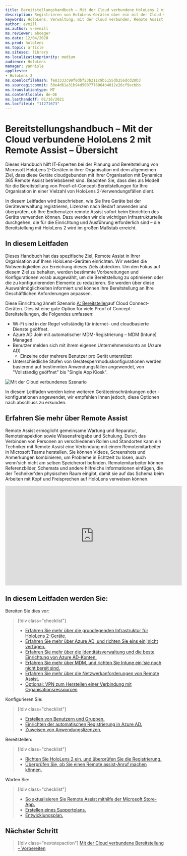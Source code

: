 ```yaml
---
title: Bereitstellungshandbuch – Mit der Cloud verbundene HoloLens 2 mit Remote Assist – Übersicht
description: Registrieren von HoloLens-Geräten über ein mit der Cloud verbundenes Netzwerk
keywords: HoloLens, Verwaltung, mit der Cloud verbunden, Remote Assist, AAD, Azure AD, MDM, Verwaltung mobiler Geräte
author: evmill
ms.author: v-evmill
ms.reviewer: aboeger
ms.date: 12/04/2020
ms.prod: hololens
ms.topic: article
ms.sitesec: library
ms.localizationpriority: medium
audience: HoloLens
manager: yannisle
appliesto:
- HoloLens 2
ms.openlocfilehash: fe83333c99f8dbf23b211c9b5155db256dcd20b3
ms.sourcegitcommit: 50e4d61a31b94d5007776064b4012e26cf9ecbbb
ms.translationtype: MT
ms.contentlocale: de-DE
ms.lasthandoff: 01/16/2021
ms.locfileid: "11271673"
---
```

# Bereitstellungshandbuch – Mit der Cloud verbundene HoloLens 2 mit Remote Assist – Übersicht

Dieses Handbuch hilft IT-Experten bei der Planung und Bereitstellung von Microsoft HoloLens 2-Geräten in ihrer Organisation mit dem allgemeinen Ziel, dass diese Geräte cloudgebunden mit Ihrer Organisation mit Dynamics 365 Remote Assist betriebsbereit sind. Beachten Sie, dass dies als Modell für die Bereitstellung von Proof-of-Concept-Bereitstellungen für Ihre Organisation in einer Vielzahl von HoloLens 2-Verwendungsfällen dient.

In diesem Leitfaden wird beschrieben, wie Sie Ihre Geräte bei der Geräteverwaltung registrieren, Lizenzen nach Bedarf anwenden und überprüfen, ob Ihre Endbenutzer remote Assist sofort beim Einrichten des Geräts verwenden können. Dazu werden wir die wichtigen Infrastrukturteile durchgehen, die für die Einrichtung und Ausführung erforderlich sind – die Bereitstellung mit HoloLens 2 wird im großen Maßstab erreicht.

## In diesem Leitfaden

Dieses Handbuch hat das spezifische Ziel, Remote Assist in Ihrer Organisation auf Ihren HoloLens-Geräten einrichten. Wir werden die Notwendigkeiten zur Erreichung dieses Ziels abdecken. Um den Fokus auf diesem Ziel zu behalten, werden bestimmte Vorbereitungen und Konfigurationen vorab ausgewählt, um die Bereitstellung zu optimieren oder die zu konfigurierenden Elemente zu reduzieren. Sie werden über diese Auswahlmöglichkeiten informiert und können Ihre Bereitstellung an Ihre Geschäftlichen Anforderungen anpassen.

Diese Einrichtung ähnelt Szenario [A: Bereitstellen](https://docs.microsoft.com/hololens/common-scenarios#scenario-a)auf Cloud Connect-Geräten. Dies ist eine gute Option für viele Proof of Concept-Bereitstellungen, die Folgendes umfassen:

- Wi-Fi sind in der Regel vollständig für internet- und cloudbasierte Dienste geöffnet.
- Azure AD Join mit automatischer MDM-Registrierung – MDM (Intune) Managed
- Benutzer melden sich mit ihrem eigenen Unternehmenskonto an (Azure AD)
  - Einzelne oder mehrere Benutzer pro Gerät unterstützt
- Unterschiedliche Stufen von Gerätesperrmoduskonfigurationen werden basierend auf bestimmten Anwendungsfällen angewendet, von "Vollständig geöffnet" bis "Single App Kiosk".

![Mit der Cloud verbundenes Szenario](./images/cloud-connected-guide-diagram.png)

In diesem Leitfaden werden keine weiteren Geräteeinschränkungen oder -konfigurationen angewendet, wir empfehlen Ihnen jedoch, diese Optionen nach abschluss zu erkunden.

## Erfahren Sie mehr über Remote Assist

Remote Assist ermöglicht gemeinsame Wartung und Reparatur, Remoteinspektion sowie Wissensfreigabe und Schulung. Durch das Verbinden von Personen an verschiedenen Rollen und Standorten kann ein Techniker mit Remote Assist eine Verbindung mit einem Remotemitarbeiter in Microsoft Teams herstellen. Sie können Videos, Screenshots und Anmerkungen kombinieren, um Probleme in Echtzeit zu lösen, auch wenn&#39;sich nicht am selben Speicherort befinden. Remotemitarbeiter können Referenzbilder, Schemata und andere hilfreiche Informationen einfügen, die der Techniker&#39;den physischen Raum eingibt, damit sie auf das Schema beim Arbeiten mit Kopf und Freisprechen auf HoloLens verweisen können.

<iframe width="560" height="315" src="https://www.youtube.com/embed/d3YT8j0yYl0" frameborder="0" allow="accelerometer; autoplay; clipboard-write; encrypted-media; gyroscope; picture-in-picture" allowfullscreen></iframe>

## In diesem Leitfaden werden Sie:

Bereiten Sie dies vor:

> [!div class="checklist"]
> - [Erfahren Sie mehr über die grundlegenden Infrastruktur für HoloLens 2-Geräte.](hololens2-cloud-connected-prepare.md#infrastructure-essentials)
> - [Erfahren Sie mehr über Azure AD, und richten Sie eins ein,&#39;nicht verfügen.](hololens2-cloud-connected-prepare.md#azure-active-directory)
> - [Erfahren Sie mehr über die Identitätsverwaltung und die beste Einrichtung von Azure AD-Konten.](hololens2-cloud-connected-prepare.md#identity-management)
> - [Erfahren Sie mehr über MDM, und richten Sie Intune ein,&#39;sie noch nicht bereit sind.](hololens2-cloud-connected-prepare.md#mobile-device-management)
> - [Erfahren Sie mehr über die Netzwerkanforderungen von Remote Assist.](hololens2-cloud-connected-prepare.md#network)
> - [Optional: VPN zum Herstellen einer Verbindung mit Organisationsressourcen](/hololens2-cloud-connected-prepare.md#optional-connect-your-hololens-to-vpn)

Konfigurieren Sie:

> [!div class="checklist"]
> - [Erstellen von Benutzern und Gruppen.](hololens2-cloud-connected-configure.md#azure-users-and-groups)
> - [Einrichten der automatischen Registrierung in Azure AD.](hololens2-cloud-connected-configure.md#auto-enrollment-on-hololens-2)
> - [Zuweisen von Anwendungslizenzen.](hololens2-cloud-connected-configure.md#application-licenses)

Bereitstellen:

> [!div class="checklist"]
> - [Richten Sie HoloLens 2 ein, und überprüfen Sie die Registrierung.](hololens2-cloud-connected-deploy.md#enrollment-validation)
> - [Überprüfen Sie, ob Sie einen Remote assist-Anruf machen können.](hololens2-cloud-connected-deploy.md#remote-assist-call-validation)

Warten Sie:

> [!div class="checklist"]
> - [So aktualisieren Sie Remote Assist mithilfe der Microsoft Store-App.](hololens2-cloud-connected-maintain.md#updates)
> - [Erstellen eines Supportplans.](hololens2-cloud-connected-maintain.md#support-plan)
> - [Entwicklungsplan.](hololens2-cloud-connected-maintain.md#development-plan)

## Nächster Schritt

> [!div class="nextstepaction"]
> [Mit der Cloud verbundene Bereitstellung – Vorbereiten](hololens2-cloud-connected-prepare.md)


